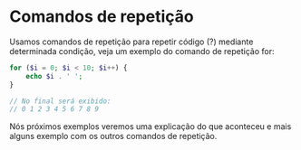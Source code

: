 # Comandos de repetição

Usamos comandos de repetição para repetir código (?) mediante determinada condição, veja um exemplo do comando de repetição for:

```php
for ($i = 0; $i < 10; $i++) {
    echo $i . ' ';
}

// No final será exibido:
// 0 1 2 3 4 5 6 7 8 9
```

Nós próximos exemplos veremos uma explicação do que aconteceu e mais alguns exemplo com os outros comandos de repetição.
